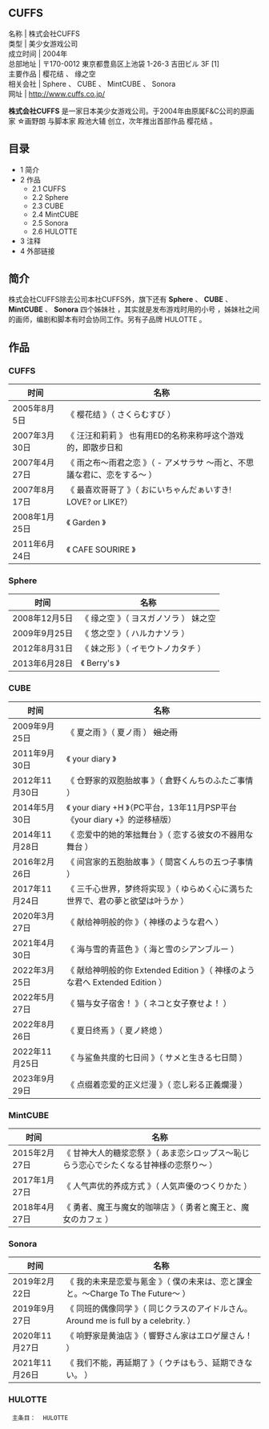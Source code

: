 CUFFS  
---  
名称  |  株式会社CUFFS   
类型  |  美少女游戏公司   
成立时间  |  2004年   
总部地址  |  〒170-0012 東京都豊島区上池袋 1-26-3 吉田ビル 3F  [1]   
主要作品  |  樱花结  、  缘之空   
相关会社  |  Sphere  、  CUBE  、  MintCUBE  、  Sonora   
网址  |  http://www.cuffs.co.jp/   
  
**株式会社CUFFS** 是一家日本美少女游戏公司。于2004年由原属F&C公司的原画家  ☆画野朗  与脚本家  殿池大辅  创立，次年推出首部作品
樱花结  。

##  目录

  * 1  简介 
  * 2  作品 
    * 2.1  CUFFS 
    * 2.2  Sphere 
    * 2.3  CUBE 
    * 2.4  MintCUBE 
    * 2.5  Sonora 
    * 2.6  HULOTTE 
  * 3  注释 
  * 4  外部链接 

##  简介

株式会社CUFFS除去公司本社CUFFS外，旗下还有 **Sphere** 、 **CUBE** 、 **MintCUBE** 、 **Sonora**
四个姊妹社  ，其实就是发布游戏时用的小号  ，姊妹社之间的画师，编剧和脚本有时会协同工作。另有子品牌  HULOTTE  。

##  作品

###  CUFFS

时间  |  名称   
---|---  
2005年8月5日  |  《  樱花结  》（  さくらむすび  ）   
2007年3月30日  |  《  汪汪和莉莉  》  也有用ED的名称来称呼这个游戏的，即散步日和   
2007年4月27日  |  《  雨之布～雨君之恋  》（  \- アメサラサ 〜雨と、不思議な君に、恋をする〜  ）   
2007年8月17日  |  《  最喜欢哥哥了  》（  おにいちゃんだぁいすき!  LOVE? or LIKE?）   
2008年1月25日  |  《  Garden  》   
2011年6月24日  |  《  CAFE SOURIRE  》   
  
###  Sphere

时间  |  名称   
---|---  
2008年12月5日  |  《  缘之空  》（  ヨスガノソラ  ）  妹之空   
2009年9月25日  |  《  悠之空  》（  ハルカナソラ  ）   
2012年8月31日  |  《  妹之形  》（  イモウトノカタチ  ）   
2013年6月28日  |  《  Berry's  》   
  
###  CUBE

时间  |  名称   
---|---  
2009年9月25日  |  《  夏之雨  》（  夏ノ雨  ） ~~姐之雨~~  
2011年9月30日  |  《  your diary  》   
2012年11月30日  |  《  仓野家的双胞胎故事  》（  倉野くんちのふたご事情  ）   
2014年5月30日  |  《  your diary +H  》（PC平台，13年11月PSP平台《your diary +》的逆移植版）   
2014年11月28日  |  《  恋爱中的她的笨拙舞台  》（  恋する彼女の不器用な舞台  ）   
2016年2月26日  |  《  间宫家的五胞胎故事  》（  間宮くんちの五つ子事情  ）   
2017年11月24日  |  《  三千心世界，梦终将实现  》（  ゆらめく心に満ちた世界で、君の夢と欲望は叶うか  ）   
2020年3月27日  |  《  献给神明般的你  》（  神様のような君へ  ）   
2021年4月30日  |  《  海与雪的青蓝色  》（  海と雪のシアンブルー  ）   
2022年3月25日  |  《  献给神明般的你 Extended Edition  》（  神様のような君へ Extended Edition  ）   
2022年5月27日  |  《  猫与女子宿舍！  》（  ネコと女子寮せよ！  ）   
2022年8月26日  |  《  夏日终焉  》（  夏ノ終熄  ）   
2022年11月25日  |  《  与鲨鱼共度的七日间  》（  サメと生きる七日間  ）   
2023年9月29日  |  《  点缀着恋爱的正义烂漫  》（  恋し彩る正義爛漫  ）   
  
###  MintCUBE

时间  |  名称   
---|---  
2015年2月27日  |  《  甘神大人的糖浆恋祭  》（  あま恋シロップス〜恥じらう恋心でシたくなる甘神様の恋祭り〜  ）   
2017年1月27日  |  《  人气声优的养成方式  》（  人気声優のつくりかた  ）   
2018年4月27日  |  《  勇者、魔王与魔女的咖啡店  》（  勇者と魔王と、魔女のカフェ  ）   
  
###  Sonora

时间  |  名称   
---|---  
2019年2月22日  |  《  我的未来是恋爱与氪金  》（  僕の未来は、恋と課金と。～Charge To The Future～  ）   
2019年9月27日  |  《  同班的偶像同学  》（  同じクラスのアイドルさん。Around me is full by a celebrity.  ）   
2020年11月27日  |  《  响野家是黄油店  》（  響野さん家はエロゲ屋さん！  ）   
2021年11月26日  |  《  我们不能，再延期了  》（  ウチはもう、延期できない。  ）   
  
###  HULOTTE

     主条目：  HULOTTE 